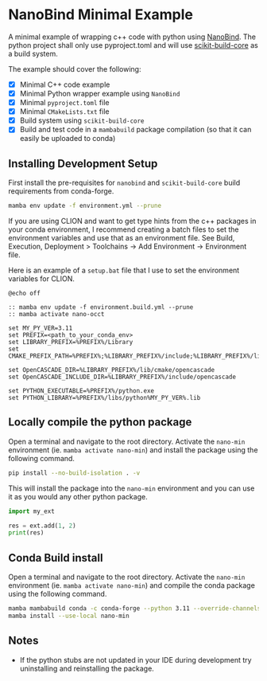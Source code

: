 # NanoBind Minimal Example

A minimal example of wrapping c++ code with python using [NanoBind](https://nanobind.readthedocs.io/en/latest/).
The python project shall only use pyproject.toml and will use
[scikit-build-core](https://github.com/scikit-build/scikit-build-core) as a build system.

The example should cover the following:

- [x] Minimal C++ code example
- [x] Minimal Python wrapper example using `NanoBind`
- [x] Minimal `pyproject.toml` file
- [x] Minimal `CMakeLists.txt` file
- [x] Build system using `scikit-build-core`
- [x] Build and test code in a `mambabuild` package compilation (so that it can easily be uploaded to conda)

## Installing Development Setup

First install the pre-requisites for `nanobind` and `scikit-build-core` build requirements from conda-forge.

```bash
mamba env update -f environment.yml --prune
```

If you are using CLION and want to get type hints from the c++ packages in your conda environment,
I recommend creating a batch files to set the environment variables and use that as an environment file.
See Build, Execution, Deployment > Toolchains -> Add Environment -> Environment file.

Here is an example of a `setup.bat` file that I use to set the environment variables for CLION.

    @echo off

    :: mamba env update -f environment.build.yml --prune
    :: mamba activate nano-occt
    
    set MY_PY_VER=3.11
    set PREFIX=<path_to_your_conda_env>
    set LIBRARY_PREFIX=%PREFIX%/Library
    set CMAKE_PREFIX_PATH=%PREFIX%;%LIBRARY_PREFIX%/include;%LIBRARY_PREFIX%/lib;%LIBRARY_PREFIX%/bin

    set OpenCASCADE_DIR=%LIBRARY_PREFIX%/lib/cmake/opencascade
    set OpenCASCADE_INCLUDE_DIR=%LIBRARY_PREFIX%/include/opencascade

    set PYTHON_EXECUTABLE=%PREFIX%/python.exe
    set PYTHON_LIBRARY=%PREFIX%/libs/python%MY_PY_VER%.lib

## Locally compile the python package

Open a terminal and navigate to the root directory.
Activate the `nano-min` environment (ie. `mamba activate nano-min`) and install the package using the following command.

```bash
pip install --no-build-isolation . -v
```

This will install the package into the `nano-min` environment and you can use it as you would any other python package.

```python
import my_ext

res = ext.add(1, 2)
print(res)
```

## Conda Build install

Open a terminal and navigate to the root directory.
Activate the `nano-min` environment (ie. `mamba activate nano-min`) and compile the conda package
using the following command.

```bash
mamba mambabuild conda -c conda-forge --python 3.11 --override-channels
mamba install --use-local nano-min
```

## Notes

* If the python stubs are not updated in your IDE during development try uninstalling and reinstalling the package.
